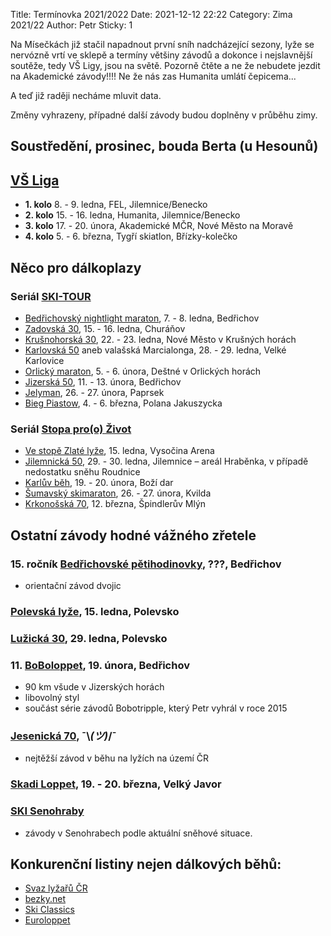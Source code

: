 Title: Termínovka 2021/2022
Date: 2021-12-12 22:22
Category: Zima 2021/22
Author: Petr
Sticky: 1

Na Mísečkách již stačil napadnout první sníh nadcházející sezony, lyže se nervózně vrtí ve sklepě a termíny většiny závodů a dokonce i nejslavnější soutěže, tedy VŠ Ligy, jsou na světě. Pozorně čtěte a ne že nebudete jezdit na Akademické závody!!!! Ne že nás zas Humanita umlátí čepicema...

A teď již raději necháme mluvit data.

Změny vyhrazeny, případné další závody budou doplněny v průběhu zimy.

Soustředění, prosinec, bouda Berta (u Hesounů)
----------------------------------------------

[VŠ Liga](https://www.vs-liga.cz/)
---------------------------------

- **1. kolo** 8. - 9. ledna, FEL, Jilemnice/Benecko
- **2. kolo** 15. - 16. ledna, Humanita, Jilemnice/Benecko
- **3. kolo** 17. - 20. února, Akademické MČR, Nové Město na Moravě
- **4. kolo** 5. - 6. března, Tygří skiatlon, Břízky-kolečko

Něco pro dálkoplazy
-------------------

### Seriál [SKI-TOUR](https://www.ski-tour.cz/)

- [Bedřichovský nightlight maraton](https://www.ski-tour.cz/bedrichovsky-nlm/r2), 7. - 8. ledna, Bedřichov
- [Zadovská 30](https://www.ski-tour.cz/zadovska-30/r3), 15. - 16. ledna, Churáňov
- [Krušnohorská 30](https://www.ski-tour.cz/krusnohorska-30/r8), 22. - 23. ledna, Nové Město v Krušných horách
- [Karlovská 50](https://www.ski-tour.cz/karlovska-50/r1) aneb valašská Marcialonga, 28. - 29. ledna, Velké Karlovice
- [Orlický maraton](https://www.ski-tour.cz/orlicky-maraton/r4), 5. - 6. února, Deštné v Orlických horách
- [Jizerská 50](https://jiz50.cz), 11. - 13. února, Bedřichov
- [Jelyman](https://www.ski-tour.cz/jelyman/r6), 26. - 27. února, Paprsek
- [Bieg Piastow](https://www.ski-tour.cz/bieg-piastow/r7), 4. - 6. března, Polana Jakuszycka

### Seriál [Stopa pro(o) Život](https://www.stopaprozivot.cz/)

- [Ve stopě Zlaté lyže](https://www.stopaprozivot.cz/ve-stope-zlate-lyze/), 15. ledna, Vysočina Arena
- [Jilemnická 50](https://www.stopaprozivot.cz/jilemnicka-50/), 29. - 30. ledna, Jilemnice – areál Hraběnka, v případě nedostatku sněhu Roudnice
- [Karlův běh](https://www.stopaprozivot.cz/karluv-beh/), 19. - 20. února, Boží dar
- [Šumavský skimaraton](https://www.stopaprozivot.cz/sumavsky-skimaraton/), 26. - 27. února, Kvilda
- [Krkonošská 70](https://www.stopaprozivot.cz/krkonosska-70/), 12. března, Špindlerův Mlýn

Ostatní závody hodné vážného zřetele
------------------------------------

### 15. ročník [Bedřichovské pětihodinovky](http://www.b5h.cz/), ???, Bedřichov

- orientační závod dvojic

### [Polevská lyže](https://skipolevsko.estranky.cz/), 15. ledna, Polevsko

### [Lužická 30](https://skipolevsko.estranky.cz/), 29. ledna, Polevsko

### 11. [BoBoloppet](https://www.boboloppet.com/boboloppet/), 19. února, Bedřichov

- 90 km všude v Jizerských horách
- libovolný styl
- součást série závodů Bobotripple, který Petr vyhrál v roce 2015

### [Jesenická 70](http://www.jesenicka70.cz/cz/), ¯\\_(ツ)_/¯

- nejtěžší závod v běhu na lyžích na území ČR

### [Skadi Loppet](https://www.skadi-loppet.de/en.html), 19. - 20. března, Velký Javor

### [SKI Senohraby](https://www.senohraby.cz/info-o-obci-1/ski-senohraby-1/)

- závody v Senohrabech podle aktuální sněhové situace.

Konkurenční listiny nejen dálkových běhů:
-----------------------------------------

- [Svaz lyžařů ČR](http://zavody.czech-ski.com/event/list)
- [bezky.net](https://bezky.net/kalendar)
- [Ski Classics](https://vismaskiclassics.com/)
- [Euroloppet](https://www.euroloppet.com/en.html)
